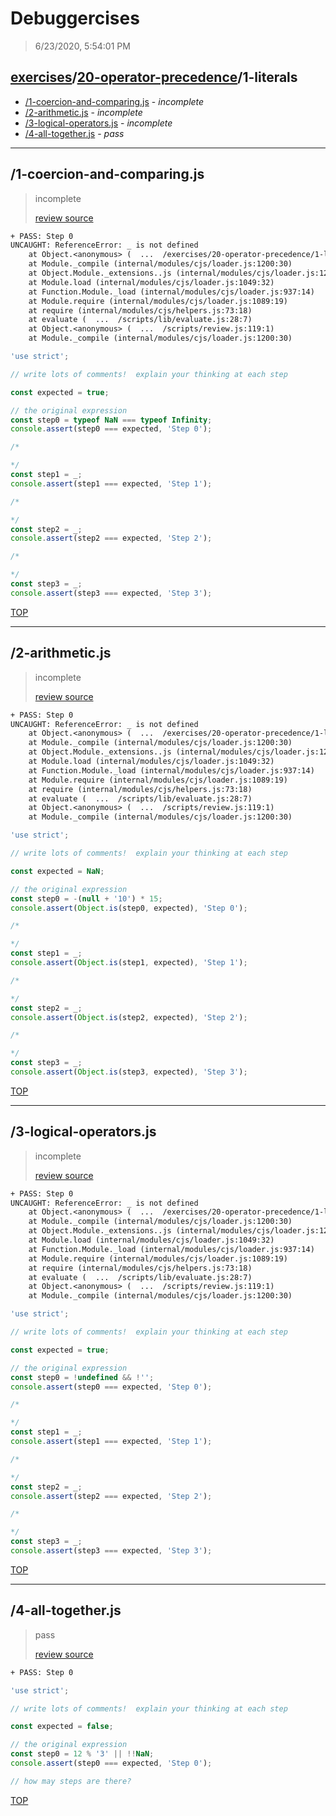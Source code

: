 # Debuggercises 

> 6/23/2020, 5:54:01 PM 

## [exercises](../../README.md)/[20-operator-precedence](../README.md)/1-literals 

- [/1-coercion-and-comparing.js](#1-coercion-and-comparingjs) - _incomplete_ 
- [/2-arithmetic.js](#2-arithmeticjs) - _incomplete_ 
- [/3-logical-operators.js](#3-logical-operatorsjs) - _incomplete_ 
- [/4-all-together.js](#4-all-togetherjs) - _pass_ 
---

## /1-coercion-and-comparing.js 

> incomplete 
>
> [review source](../../../exercises/20-operator-precedence/1-literals/1-coercion-and-comparing.js)

```txt
+ PASS: Step 0
UNCAUGHT: ReferenceError: _ is not defined
    at Object.<anonymous> (  ...  /exercises/20-operator-precedence/1-literals/1-coercion-and-comparing.js:14:15)
    at Module._compile (internal/modules/cjs/loader.js:1200:30)
    at Object.Module._extensions..js (internal/modules/cjs/loader.js:1220:10)
    at Module.load (internal/modules/cjs/loader.js:1049:32)
    at Function.Module._load (internal/modules/cjs/loader.js:937:14)
    at Module.require (internal/modules/cjs/loader.js:1089:19)
    at require (internal/modules/cjs/helpers.js:73:18)
    at evaluate (  ...  /scripts/lib/evaluate.js:28:7)
    at Object.<anonymous> (  ...  /scripts/review.js:119:1)
    at Module._compile (internal/modules/cjs/loader.js:1200:30) 
```

```js
'use strict';

// write lots of comments!  explain your thinking at each step

const expected = true;

// the original expression
const step0 = typeof NaN === typeof Infinity;
console.assert(step0 === expected, 'Step 0');

/*

*/
const step1 = _;
console.assert(step1 === expected, 'Step 1');

/*

*/
const step2 = _;
console.assert(step2 === expected, 'Step 2');

/*

*/
const step3 = _;
console.assert(step3 === expected, 'Step 3');

```

[TOP](#debuggercises)

---

## /2-arithmetic.js 

> incomplete 
>
> [review source](../../../exercises/20-operator-precedence/1-literals/2-arithmetic.js)

```txt
+ PASS: Step 0
UNCAUGHT: ReferenceError: _ is not defined
    at Object.<anonymous> (  ...  /exercises/20-operator-precedence/1-literals/2-arithmetic.js:14:15)
    at Module._compile (internal/modules/cjs/loader.js:1200:30)
    at Object.Module._extensions..js (internal/modules/cjs/loader.js:1220:10)
    at Module.load (internal/modules/cjs/loader.js:1049:32)
    at Function.Module._load (internal/modules/cjs/loader.js:937:14)
    at Module.require (internal/modules/cjs/loader.js:1089:19)
    at require (internal/modules/cjs/helpers.js:73:18)
    at evaluate (  ...  /scripts/lib/evaluate.js:28:7)
    at Object.<anonymous> (  ...  /scripts/review.js:119:1)
    at Module._compile (internal/modules/cjs/loader.js:1200:30) 
```

```js
'use strict';

// write lots of comments!  explain your thinking at each step

const expected = NaN;

// the original expression
const step0 = -(null + '10') * 15;
console.assert(Object.is(step0, expected), 'Step 0');

/*

*/
const step1 = _;
console.assert(Object.is(step1, expected), 'Step 1');

/*

*/
const step2 = _;
console.assert(Object.is(step2, expected), 'Step 2');

/*

*/
const step3 = _;
console.assert(Object.is(step3, expected), 'Step 3');

```

[TOP](#debuggercises)

---

## /3-logical-operators.js 

> incomplete 
>
> [review source](../../../exercises/20-operator-precedence/1-literals/3-logical-operators.js)

```txt
+ PASS: Step 0
UNCAUGHT: ReferenceError: _ is not defined
    at Object.<anonymous> (  ...  /exercises/20-operator-precedence/1-literals/3-logical-operators.js:14:15)
    at Module._compile (internal/modules/cjs/loader.js:1200:30)
    at Object.Module._extensions..js (internal/modules/cjs/loader.js:1220:10)
    at Module.load (internal/modules/cjs/loader.js:1049:32)
    at Function.Module._load (internal/modules/cjs/loader.js:937:14)
    at Module.require (internal/modules/cjs/loader.js:1089:19)
    at require (internal/modules/cjs/helpers.js:73:18)
    at evaluate (  ...  /scripts/lib/evaluate.js:28:7)
    at Object.<anonymous> (  ...  /scripts/review.js:119:1)
    at Module._compile (internal/modules/cjs/loader.js:1200:30) 
```

```js
'use strict';

// write lots of comments!  explain your thinking at each step

const expected = true;

// the original expression
const step0 = !undefined && !'';
console.assert(step0 === expected, 'Step 0');

/*

*/
const step1 = _;
console.assert(step1 === expected, 'Step 1');

/*

*/
const step2 = _;
console.assert(step2 === expected, 'Step 2');

/*

*/
const step3 = _;
console.assert(step3 === expected, 'Step 3');

```

[TOP](#debuggercises)

---

## /4-all-together.js 

> pass 
>
> [review source](../../../exercises/20-operator-precedence/1-literals/4-all-together.js)

```txt
+ PASS: Step 0
```

```js
'use strict';

// write lots of comments!  explain your thinking at each step

const expected = false;

// the original expression
const step0 = 12 % '3' || !!NaN;
console.assert(step0 === expected, 'Step 0');

// how may steps are there?

```

[TOP](#debuggercises)

